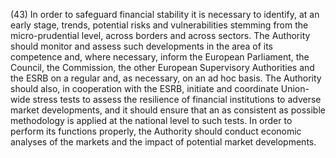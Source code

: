 (43) In order to safeguard financial stability it is necessary to identify, at an early stage, trends, potential risks and vulnerabilities stemming from the micro-prudential level, across borders and across sectors. The Authority should monitor and assess such developments in the area of its competence and, where necessary, inform the European Parliament, the Council, the Commission, the other European Supervisory Authorities and the ESRB on a regular and, as necessary, on an ad hoc basis. The Authority should also, in cooperation with the ESRB, initiate and coordinate Union-wide stress tests to assess the resilience of financial institutions to adverse market developments, and it should ensure that an as consistent as possible methodology is applied at the national level to such tests. In order to perform its functions properly, the Authority should conduct economic analyses of the markets and the impact of potential market developments.